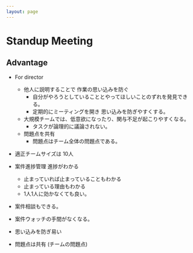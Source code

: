 ```yaml
---
layout: page
---
```


# Standup Meeting

## Advantage

* For director
    * 他人に説明することで 作業の思い込みを防ぐ
        * 自分がやろうとしていることとやってほしいことのずれを発見できる。
        * 定期的にミーティングを開き 思い込みを防ぎやすくする。
    * 大規模チームでは、低意欲になったり、関与不足が起こりやすくなる。
        * タスクが論理的に議論されない。
    * 問題点を共有
        * 問題点はチーム全体の問題点である。
        
* 適正チームサイズは 10人

* 案件進捗管理 進捗がわかる
    * 止まっていれば止まっていることもわかる
    * 止まっている理由もわかる
    * 1人1人に効かなくても良い。
* 案件相談もできる。
* 案件ウォッチの手間がなくなる。
* 思い込みを防ぎ易い
* 問題点は共有 (チームの問題点)
